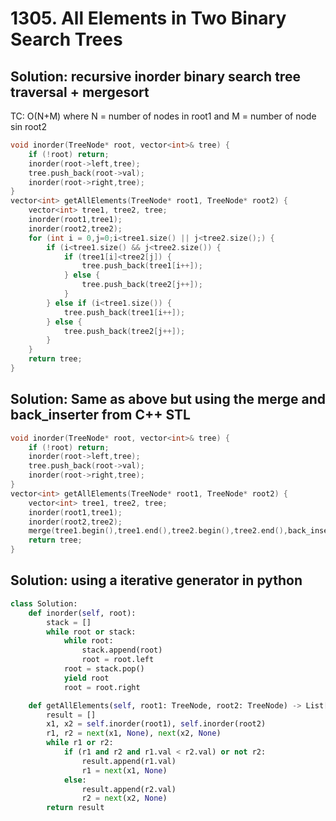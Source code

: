 # 1305. All Elements in Two Binary Search Trees

## Solution: recursive inorder binary search tree traversal + mergesort

TC: O(N+M) where N = number of nodes in root1 and M = number of node sin root2

```c++
void inorder(TreeNode* root, vector<int>& tree) {
    if (!root) return;
    inorder(root->left,tree);
    tree.push_back(root->val);
    inorder(root->right,tree);
}
vector<int> getAllElements(TreeNode* root1, TreeNode* root2) {
    vector<int> tree1, tree2, tree;
    inorder(root1,tree1);
    inorder(root2,tree2);
    for (int i = 0,j=0;i<tree1.size() || j<tree2.size();) {
        if (i<tree1.size() && j<tree2.size()) {
            if (tree1[i]<tree2[j]) {
                tree.push_back(tree1[i++]);
            } else {
                tree.push_back(tree2[j++]);
            }
        } else if (i<tree1.size()) {
            tree.push_back(tree1[i++]);
        } else {
            tree.push_back(tree2[j++]);
        }
    }
    return tree;
}
```

## Solution: Same as above but using the merge and back_inserter from C++ STL

```c++
void inorder(TreeNode* root, vector<int>& tree) {
    if (!root) return;
    inorder(root->left,tree);
    tree.push_back(root->val);
    inorder(root->right,tree);
}
vector<int> getAllElements(TreeNode* root1, TreeNode* root2) {
    vector<int> tree1, tree2, tree;
    inorder(root1,tree1);
    inorder(root2,tree2);
    merge(tree1.begin(),tree1.end(),tree2.begin(),tree2.end(),back_inserter(tree));
    return tree;
}
```

## Solution: using a iterative generator in python


```py
class Solution:
    def inorder(self, root):
        stack = []
        while root or stack:
            while root:
                stack.append(root)
                root = root.left
            root = stack.pop()
            yield root
            root = root.right

    def getAllElements(self, root1: TreeNode, root2: TreeNode) -> List[int]:
        result = []
        x1, x2 = self.inorder(root1), self.inorder(root2)
        r1, r2 = next(x1, None), next(x2, None)
        while r1 or r2:
            if (r1 and r2 and r1.val < r2.val) or not r2:
                result.append(r1.val)
                r1 = next(x1, None)
            else:
                result.append(r2.val)
                r2 = next(x2, None)
        return result
```